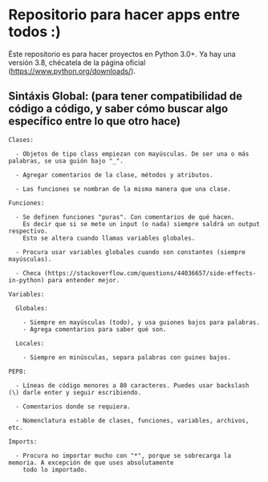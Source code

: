 # Repositorio para hacer apps entre todos :)
  Éste repositorio es para hacer proyectos en Python 3.0+. Ya hay una versión 3.8, chécatela de la página oficial (https://www.python.org/downloads/).

Sintáxis Global: (para tener compatibilidad de código a código, y saber cómo buscar algo específico entre lo que otro hace)
  -
  
    Clases:

      - Objetos de tipo class empiezan con mayúsculas. De ser una o más palabras, se usa guión bajo "_".

      - Agregar comentarios de la clase, métodos y atributos.

      - Las funciones se nombran de la misma manera que una clase.

    Funciones:

      - Se definen funciones "puras". Con comentarios de qué hacen.
        Es decir que si se mete un input (o nada) siempre saldrá un output respectivo. 
        Esto se altera cuando llamas variables globales.

      - Procura usar variables globales cuando son constantes (siempre mayúsculas).

      - Checa (https://stackoverflow.com/questions/44036657/side-effects-in-python) para entender mejor.

    Variables:

      Globales:

        - Siempre en mayúsculas (todo), y usa guiones bajos para palabras.
        - Agrega comentarios para saber qué son.

      Locales:

        - Siempre en minúsculas, separa palabras con guines bajos.

    PEP8:

      - Líneas de código menores a 80 caracteres. Puedes usar backslash (\) darle enter y seguir escribiendo.

      - Comentarios donde se requiera.

      - Nomenclatura estable de clases, funciones, variables, archivos, etc.

    Imports:

      - Procura no importar mucho con "*", porque se sobrecarga la memoria. A excepción de que uses absolutamente 
        todo lo importado.
